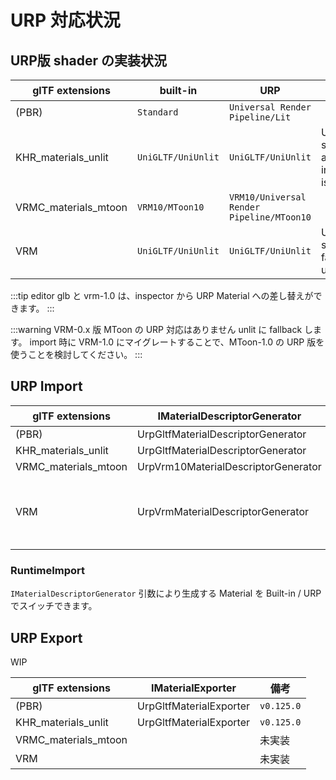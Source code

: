 # URP 対応状況

## URP版 shader の実装状況

| glTF extensions      | built-in           | URP                                       | 備考                                     |
| -------------------- | ------------------ | ----------------------------------------- | ---------------------------------------- |
| (PBR)                | `Standard`         | `Universal Render Pipeline/Lit`           |                                          |
| KHR_materials_unlit  | `UniGLTF/UniUnlit` | `UniGLTF/UniUnlit`                        | URP shader and Built-in shader is same.  |
| VRMC_materials_mtoon | `VRM10/MToon10`    | `VRM10/Universal Render Pipeline/MToon10` |                                          |
| VRM                  | `UniGLTF/UniUnlit` | `UniGLTF/UniUnlit`                        | URP is not supported. fallback to unlit. |

:::tip editor
glb と vrm-1.0 は、inspector から URP Material への差し替えができます。
:::

:::warning VRM-0.x 版 MToon の URP 対応はありません
unlit に fallback します。
import 時に VRM-1.0 にマイグレートすることで、MToon-1.0 の URP 版を使うことを検討してください。
:::

## URP Import

| glTF extensions      | IMaterialDescriptorGenerator        | 備考                        |
| -------------------- | ----------------------------------- | --------------------------- |
| (PBR)                | UrpGltfMaterialDescriptorGenerator  |                             |
| KHR_materials_unlit  | UrpGltfMaterialDescriptorGenerator  |                             |
| VRMC_materials_mtoon | UrpVrm10MaterialDescriptorGenerator |                             |
| VRM                  | UrpVrmMaterialDescriptorGenerator   | URP版 VRM0.X MToon が未実装 |

### RuntimeImport

`IMaterialDescriptorGenerator` 引数により生成する Material を Built-in / URP でスイッチできます。

## URP Export

WIP

| glTF extensions      | IMaterialExporter       | 備考       |
| -------------------- | ----------------------- | ---------- |
| (PBR)                | UrpGltfMaterialExporter | `v0.125.0` |
| KHR_materials_unlit  | UrpGltfMaterialExporter | `v0.125.0` |
| VRMC_materials_mtoon |                         | 未実装     |
| VRM                  |                         | 未実装     |
